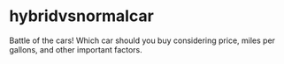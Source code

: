 # hybridvsnormalcar
Battle of the cars! Which car should you buy considering price, miles per gallons, and other important factors.
